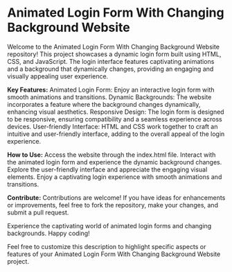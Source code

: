 # Animated Login Form With Changing Background Website
Welcome to the Animated Login Form With Changing Background Website repository! This project showcases a dynamic login form built using HTML, CSS, and JavaScript. The login interface features captivating animations and a background that dynamically changes, providing an engaging and visually appealing user experience.

**Key Features:**
Animated Login Form: Enjoy an interactive login form with smooth animations and transitions.
Dynamic Backgrounds: The website incorporates a feature where the background changes dynamically, enhancing visual aesthetics.
Responsive Design: The login form is designed to be responsive, ensuring compatibility and a seamless experience across devices.
User-friendly Interface: HTML and CSS work together to craft an intuitive and user-friendly interface, adding to the overall appeal of the login experience.

**How to Use:**
Access the website through the index.html file.
Interact with the animated login form and experience the dynamic background changes.
Explore the user-friendly interface and appreciate the engaging visual elements.
Enjoy a captivating login experience with smooth animations and transitions.

**Contribute:**
Contributions are welcome! If you have ideas for enhancements or improvements, feel free to fork the repository, make your changes, and submit a pull request.

Experience the captivating world of animated login forms and changing backgrounds. Happy coding!

Feel free to customize this description to highlight specific aspects or features of your Animated Login Form With Changing Background Website project.
